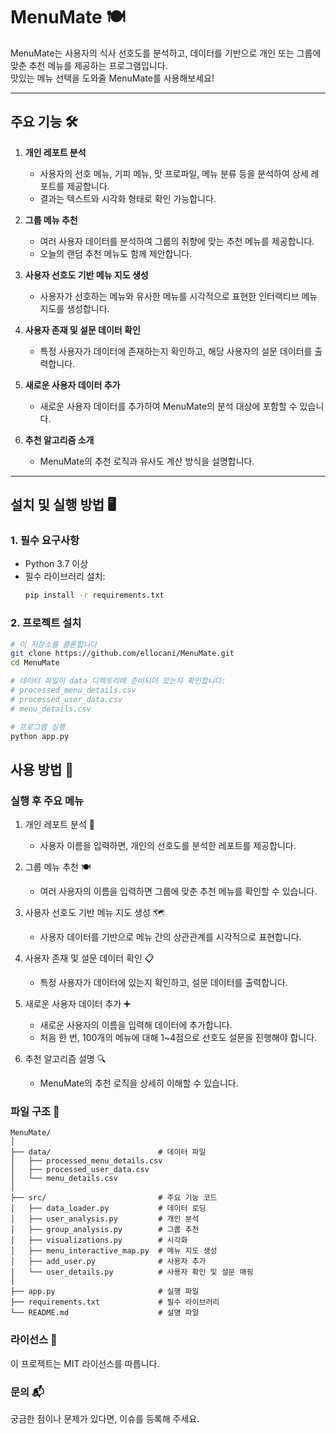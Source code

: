 # MenuMate 🍽️  
MenuMate는 사용자의 식사 선호도를 분석하고, 데이터를 기반으로 개인 또는 그룹에 맞춘 추천 메뉴를 제공하는 프로그램입니다.  
맛있는 메뉴 선택을 도와줄 MenuMate를 사용해보세요!

---

## 주요 기능 🛠️
1. **개인 레포트 분석**  
   - 사용자의 선호 메뉴, 기피 메뉴, 맛 프로파일, 메뉴 분류 등을 분석하여 상세 레포트를 제공합니다.
   - 결과는 텍스트와 시각화 형태로 확인 가능합니다.

2. **그룹 메뉴 추천**  
   - 여러 사용자 데이터를 분석하여 그룹의 취향에 맞는 추천 메뉴를 제공합니다.
   - 오늘의 랜덤 추천 메뉴도 함께 제안합니다.

3. **사용자 선호도 기반 메뉴 지도 생성**  
   - 사용자가 선호하는 메뉴와 유사한 메뉴를 시각적으로 표현한 인터랙티브 메뉴 지도를 생성합니다.

4. **사용자 존재 및 설문 데이터 확인**  
   - 특정 사용자가 데이터에 존재하는지 확인하고, 해당 사용자의 설문 데이터를 출력합니다.

5. **새로운 사용자 데이터 추가**  
   - 새로운 사용자 데이터를 추가하여 MenuMate의 분석 대상에 포함할 수 있습니다.

6. **추천 알고리즘 소개**  
   - MenuMate의 추천 로직과 유사도 계산 방식을 설명합니다.

---

## 설치 및 실행 방법 🖥️

### 1. **필수 요구사항**
- Python 3.7 이상
- 필수 라이브러리 설치:
  ```bash
  pip install -r requirements.txt
   ```
  
### 2. **프로젝트 설치**
```bash
# 이 저장소를 클론합니다
git clone https://github.com/ellocani/MenuMate.git
cd MenuMate

# 데이터 파일이 data 디렉토리에 준비되어 있는지 확인합니다:
# processed_menu_details.csv
# processed_user_data.csv
# menu_details.csv

# 프로그램 실행
python app.py
```

## 사용 방법 📖
### 실행 후 주요 메뉴
1. 개인 레포트 분석 📝
   - 사용자 이름을 입력하면, 개인의 선호도를 분석한 레포트를 제공합니다.

2. 그룹 메뉴 추천 🍽️
   - 여러 사용자의 이름을 입력하면 그룹에 맞춘 추천 메뉴를 확인할 수 있습니다.

3. 사용자 선호도 기반 메뉴 지도 생성 🗺️
   - 사용자 데이터를 기반으로 메뉴 간의 상관관계를 시각적으로 표현합니다.

4. 사용자 존재 및 설문 데이터 확인 📋
   - 특정 사용자가 데이터에 있는지 확인하고, 설문 데이터를 출력합니다.

5. 새로운 사용자 데이터 추가 ➕
   - 새로운 사용자의 이름을 입력해 데이터에 추가합니다.
   - 처음 한 번, 100개의 메뉴에 대해 1~4점으로 선호도 설문을 진행해야 합니다.

6. 추천 알고리즘 설명 🔍
   - MenuMate의 추천 로직을 상세히 이해할 수 있습니다.

### 파일 구조 📂
```plaintext
MenuMate/
│
├── data/                        # 데이터 파일
│   ├── processed_menu_details.csv
│   ├── processed_user_data.csv
│   └── menu_details.csv
│
├── src/                         # 주요 기능 코드
│   ├── data_loader.py           # 데이터 로딩
│   ├── user_analysis.py         # 개인 분석
│   ├── group_analysis.py        # 그룹 추천
│   ├── visualizations.py        # 시각화
│   ├── menu_interactive_map.py  # 메뉴 지도 생성
│   ├── add_user.py              # 사용자 추가
│   └── user_details.py          # 사용자 확인 및 설문 매핑
│
├── app.py                       # 실행 파일
├── requirements.txt             # 필수 라이브러리
└── README.md                    # 설명 파일
```

### 라이선스 📜
이 프로젝트는 MIT 라이선스를 따릅니다.

### 문의 📬
궁금한 점이나 문제가 있다면, 이슈를 등록해 주세요.
